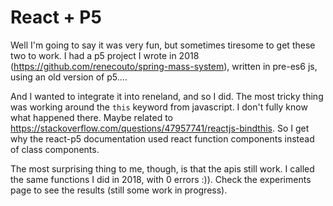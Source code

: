 # React + P5

Well I'm going to say it was very fun, but sometimes tiresome to get these two to work. I had a p5 project I wrote in 2018 (https://github.com/renecouto/spring-mass-system), written in pre-es6 js, using an old version of p5....

And I wanted to integrate it into reneland, and so I did. The most tricky thing was working around the `this` keyword from javascript. I don't fully know what happened there. Maybe related to https://stackoverflow.com/questions/47957741/reactjs-bindthis. So I get why the react-p5 documentation used react function components instead of class components.

The most surprising thing to me, though, is that the apis still work. I called the same functions I did in 2018, with 0 errors :)). Check the experiments page to see the results (still some work in progress).